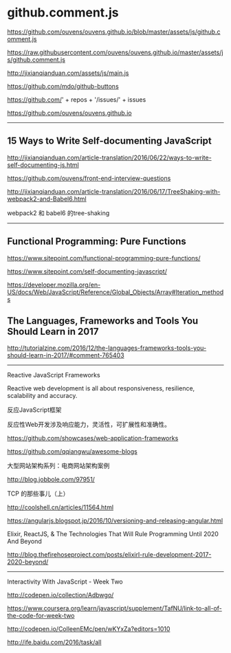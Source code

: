 #  github.comment.js

https://github.com/ouvens/ouvens.github.io/blob/master/assets/js/github.comment.js

https://raw.githubusercontent.com/ouvens/ouvens.github.io/master/assets/js/github.comment.js

http://jixianqianduan.com/assets/js/main.js


https://github.com/mdo/github-buttons

https://github.com/' + repos + '/issues/' + issues

https://github.com/ouvens/ouvens.github.io



*******************************************************************************





## 15 Ways to Write Self-documenting JavaScript


http://jixianqianduan.com/article-translation/2016/06/22/ways-to-write-self-documenting-js.html


https://github.com/ouvens/front-end-interview-questions




http://jixianqianduan.com/article-translation/2016/06/17/TreeShaking-with-webpack2-and-Babel6.html

webpack2 和 babel6 的tree-shaking




*******************************************************************************



## Functional Programming: Pure Functions

https://www.sitepoint.com/functional-programming-pure-functions/


https://www.sitepoint.com/self-documenting-javascript/

https://developer.mozilla.org/en-US/docs/Web/JavaScript/Reference/Global_Objects/Array#Iteration_methods



## The Languages, Frameworks and Tools You Should Learn in 2017

http://tutorialzine.com/2016/12/the-languages-frameworks-tools-you-should-learn-in-2017/#comment-765403


*******************************************************************************



Reactive JavaScript Frameworks

Reactive web development is all about responsiveness, resilience, scalability and accuracy. 

反应JavaScript框架 

反应性Web开发涉及响应能力，灵活性，可扩展性和准确性。



https://github.com/showcases/web-application-frameworks

https://github.com/qqiangwu/awesome-blogs




大型网站架构系列：电商网站架构案例

http://blog.jobbole.com/97951/

TCP 的那些事儿（上）


http://coolshell.cn/articles/11564.html


https://angularjs.blogspot.jp/2016/10/versioning-and-releasing-angular.html



Elixir, ReactJS, & The Technologies That Will Rule Programming Until 2020 And Beyond

http://blog.thefirehoseproject.com/posts/elixirl-rule-development-2017-2020-beyond/







*******************************************************************************



Interactivity With JavaScript - Week Two


http://codepen.io/collection/Adbwgo/

https://www.coursera.org/learn/javascript/supplement/TafNU/link-to-all-of-the-code-for-week-two


http://codepen.io/ColleenEMc/pen/wKYxZa?editors=1010





http://ife.baidu.com/2016/task/all
